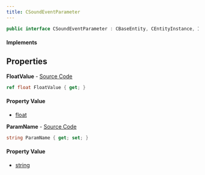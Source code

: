 ```yaml
---
title: CSoundEventParameter
---
```


```csharp
public interface CSoundEventParameter : CBaseEntity, CEntityInstance, ISchemaClass<CEntityInstance>, ISchemaClass<CBaseEntity>, ISchemaClass<CSoundEventParameter>, ISchemaField, ISchemaClass, INativeHandle
```

#### Implements

## Properties

**FloatValue** - [Source Code](https://github.com/swiftly-solution/swiftlys2/blob/main/managed/src/SwiftlyS2.Generated/Schemas/Interfaces/CSoundEventParameter.cs#L18)

```csharp
ref float FloatValue { get; }
```

#### Property Value

- [float](https://learn.microsoft.com/dotnet/api/system.single)

**ParamName** - [Source Code](https://github.com/swiftly-solution/swiftlys2/blob/main/managed/src/SwiftlyS2.Generated/Schemas/Interfaces/CSoundEventParameter.cs#L16)

```csharp
string ParamName { get; set; }
```

#### Property Value

- [string](https://learn.microsoft.com/dotnet/api/system.string)

